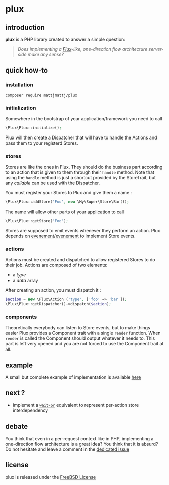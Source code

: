 # plux

## introduction

**plux** is a PHP library created to answer a simple question:
> *Does implementing a [Flux](http://facebook.github.io/flux/docs/overview.html)-like, one-direction flow architecture server-side make any sense?*

## quick how-to

### installation
```
composer require mattjmattj/plux
```

### initialization
Somewhere in the bootstrap of your application/framework you need to call
```php
\Plux\Plux::initialize();
```
Plux will then create a Dispatcher that will have to handle the Actions and pass
them to your registerd Stores.


### stores
Stores are like the ones in Flux. They should do the business part according to
an action that is given to them through their `handle` method. Note that using
the `handle` method is just a shortcut provided by the StoreTrait, but any
*callable* can be used with the Dispatcher.

You must register your Stores to Plux and give them a name :
```php
\Plux\Plux::addStore('Foo', new \My\Super\Store\Bar());
```
The name will allow other parts of your application to call 
```php
\Plux\Plux::getStore('Foo');
```

Stores are supposed to emit events whenever they perform an action. Plux depends
on [evenement/evenement](https://github.com/igorw/evenement) to implement Store 
events.

### actions

Actions must be created and dispatched to allow registered Stores to do their
job. Actions are composed of two elements:

* a *type*
* a *data* array

After creating an action, you must dispatch it :
```php
$action = new \Plux\Action ('type', ['foo' => 'bar']);
\Plux\Plux::getDispatcher()->dispatch($action);
```

### components

Theoretically everybody can listen to Store events, but to make things easier
Plux provides a Component trait with a single `render` function. When `render`
is called the Component should output whatever it needs to. This part is left
very opened and you are not forced to use the Component trait at all.

## example

A small but complete example of implementation is available [here](https://github.com/mattjmattj/plux-demo)

## next ?

* implement a [`waitFor`](http://facebook.github.io/flux/docs/dispatcher.html#content) equivalent to represent per-action store interdependency

## debate

You think that even in a per-request context like in PHP, implementing a one-direction
flow architecture is a great idea? You think that it is absurd? Do not hesitate 
and leave a comment in the [dedicated issue](https://github.com/mattjmattj/plux/issues/1)

## license

plux is released under the [FreeBSD License](http://opensource.org/licenses/BSD-2-Clause)